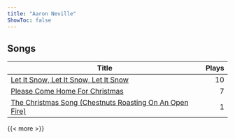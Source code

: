 ```yaml
---
title: "Aaron Neville"
ShowToc: false
---
```


## Songs
Title | Plays 
----- | -----: 
[Let It Snow, Let It Snow, Let It Snow](/songs/let-it-snow-let-it-snow-let-it-snow) | 10
[Please Come Home For Christmas](/songs/please-come-home-for-christmas) | 7
[The Christmas Song (Chestnuts Roasting On An Open Fire)](/songs/the-christmas-song-chestnuts-roasting-on-an-open-fire) | 1

{{< more >}}